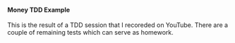 #### Money TDD Example

This is the result of a TDD session that I recoreded on YouTube. There are a couple of remaining tests which can serve as homework.

